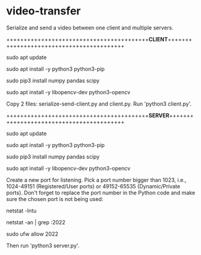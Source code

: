# video-transfer
Serialize and send a video between one client and multiple servers.

+++++++++++++++++++++++++++++++++++++++++**CLIENT**+++++++++++++++++++++++++++++++++++++++++

sudo apt update

sudo apt install -y python3 python3-pip

sudo pip3 install numpy pandas scipy

sudo apt install -y libopencv-dev python3-opencv

Copy 2 files: serialize-send-client.py and client.py. Run 'python3 client.py'.


+++++++++++++++++++++++++++++++++++++++++**SERVER**+++++++++++++++++++++++++++++++++++++++++

sudo apt update

sudo apt install -y python3 python3-pip

sudo pip3 install numpy pandas scipy

sudo apt install -y libopencv-dev python3-opencv


Create a new port for listening. Pick a port number bigger than 1023, i.e., 1024-49151 (Registered/User ports) or 49152-65535 (Dynamic/Private ports). Don't forget to replace the port number in the Python code and make sure the chosen port is not being used:

netstat -lntu

netstat -an | grep :2022

sudo ufw allow 2022

Then run 'python3 server.py'.
